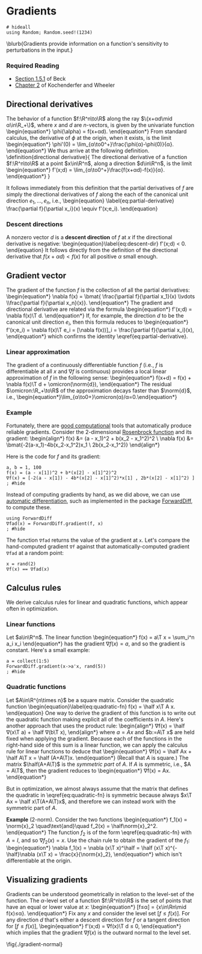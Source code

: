 <!-- @def reeval=true -->
# Gradients

```julia:setup
# hideall
using Random; Random.seed!(1234)
```

\blurb{Gradients provide information on a function's sensitivity to perturbations in the input.}


### Required Reading

- [Section 1.5.1](https://doi.org/10.1137/1.9781611973655.ch3) of Beck
- [Chapter 2](https://algorithmsbook.com/optimization/files/optimization.pdf) of Kochenderfer and Wheeler

## Directional derivatives

The behavior of a function $f:\R^n\to\R$ along the ray $\{x+αd\mid α\in\R_+\}$, where $x$ and $d$ are $n$-vectors, is given by the univariate function
\begin{equation*}
 \phi(\alpha) = f(x+αd).
\end{equation*}
From standard calculus, the derivative of $\phi$ at the origin, when it exists, is the limit
\begin{equation*}
  \phi'(0) = \lim_{α\to0^+}\frac{\phi(α)-\phi(0)}{α}.
\end{equation*}
We thus arrive at the following definition.
\definition{directional derivative}{
  The directional derivative of a function $f:\R^n\to\R$ at a point $x\in\R^n$, along a direction $d\in\R^n$, is the limit
  \begin{equation*}
    f'(x;d) = \lim_{α\to0^+}\frac{f(x+αd)-f(x)}{α}.
  \end{equation*}
}

It follows immediately from this definition that the partial derivatives of $f$ are simply the directional derivatives of $f$ along the each of the canonical unit direction $e_1,\ldots,e_n$, i.e.,
\begin{equation} \label{eq:partial-derivative}
  \frac{\partial f}{\partial x_i}(x) \equiv f'(x;e_i). 
\end{equation}

### Descent directions

A nonzero vector $d$ is a **descent direction** of $f$ at $x$ if the directional derivative is negative:
\begin{equation}\label{eq:descent-dir}
  f'(x;d) < 0.
\end{equation}
It follows directly from the definition of the directional derivative that $f(x+αd) < f(x)$ for all positive $\alpha$ small enough.

## Gradient vector

The gradient of the function $f$ is the collection of all the partial derivatives:
\begin{equation*}
  \nabla f(x) = \bmat{
	  \frac{\partial f}{\partial x_1}(x)
	\\\vdots
	\\\frac{\partial f}{\partial x_n}(x)}.
\end{equation*}
The gradient and directional derivative are related via the formula
\begin{equation*}
  f'(x;d) = \nabla f(x)\T d.
\end{equation*}
If, for example, the direction $d$ to be the canonical unit direction $e_i$, then this formula reduces to
\begin{equation*}
  f'(x;e_i) = \nabla f(x)\T e_i = [\nabla f(x))]_i = \frac{\partial f}{\partial x_i}(x),
\end{equation*}
which confirms the identity \eqref{eq:partial-derivative}.

### Linear approximation

The gradient of a continuously differentiable function $f$ (i.e., $f$ is differentiable at all $x$ and $\nabla f$ is continuous) provides a local linear approximation of $f$ in the following sense:
\begin{equation*}
   f(x+d) = f(x) + \nabla f(x)\T d + \omicron(\norm{d}),
\end{equation*}
The residual $\omicron:\R_+\to\R$ of the approximation decays faster than $\norm{d}$, i.e., \begin{equation*}\lim_{α\to0+}\omicron(α)/α=0.\end{equation*} 

### Example

Fortunately, there are [good computational](https://juliadiff.org/) tools that automatically produce reliable gradients. Consider the 2-dimensional [Rosenbrock function](https://en.wikipedia.org/wiki/Rosenbrock_function) and its gradient:
\begin{align*}
     f(x)        &= (a - x_1)^2 + b(x_2 - x_1^2)^2
  \\ \nabla f(x) &= \bmat{-2(a-x_1)-4b(x_2-x_1^2)x_1 \\ 2b(x_2-x_1^2)}
\end{align*}

Here is the code for $f$ and its gradient:
```!
a, b = 1, 100
f(x) = (a - x[1])^2 + b*(x[2] - x[1]^2)^2
∇f(x) = [-2(a - x[1]) - 4b*(x[2] - x[1]^2)*x[1] , 2b*(x[2] - x[1]^2) ]
; #hide
```

Instead of computing gradients by hand, as we did above, we can use [automatic differentiation](https://duckduckgo.com/?t=ffab&q=automatic+differentiation&atb=v274-1&ia=web), such as implemented in the package [ForwardDiff](https://github.com/JuliaDiff/ForwardDiff.jl), to compute these.
```!
using ForwardDiff
∇fad(x) = ForwardDiff.gradient(f, x)
; #hide
```
The function `∇fad` returns the value of the gradient at `x`. Let's compare the hand-computed gradient `∇f` against that automatically-computed gradient `∇fad` at a random point:
```!
x = rand(2) 
∇f(x) == ∇fad(x)
```


<!-- \fig{rosenbrock} -->
<!-- x = y = -5:01:5
contour(x,y,(x,y)->f([x,y]))
savefig(joinpath(@OUTPUT,"rosenbrock")) # hide -->

## Calculus rules

We derive calculus rules for linear and quadratic functions, which appear often in optimization.

### Linear functions

 Let $a\in\R^n$. The linear function
\begin{equation*}
  f(x) = a\T x = \sum_i^n a_i x_i
\end{equation*}
has the gradient $\nabla f(x) = a$, and so the gradient is constant. Here's a small example:
```!
a = collect(1:5)
ForwardDiff.gradient(x->a'x, rand(5))
; #hide
```

### Quadratic functions

 Let $A\in\R^{n\times n}$ be a square matrix. Consider the quadratic function
\begin{equation}\label{eq:quadratic-fn}
  f(x) = \half x\T A x.
\end{equation}
One way to derive the gradient of this function is to write out the quadratic function making explicit all of the coefficients in $A$. Here's another approach that uses the product rule:
\begin{align*}
    ∇f(x) = \half ∇(x\T a) + \half ∇(b\T x),
\end{align*}
where $a = Ax$ and $b:=A\T x$ are held fixed when applying the gradient. Because each of the functions in the right-hand side of this sum is a linear function, we can apply the calculus rule for linear functions to deduce that
\begin{equation*}
  ∇f(x) = \half Ax + \half A\T x = \half (A+A\T)x.
\end{equation*}
(Recall that $A$ is square.) The matrix $\half(A+A\T)$ is the _symmetric part_ of $A$. If $A$ is symmetric, i.e., $A = A\T$, then the gradient reduces to 
\begin{equation*}
  ∇f(x) = Ax.
\end{equation*}

But in optimization, we almost always assume that the matrix that defines the quadratic in \eqref{eq:quadratic-fn} is symmetric because always $x\T Ax = \half x\T(A+A\T)x$, and therefore we can instead work with the symmetric part of $A$.

**Example** (2-norm). Consider the two functions
\begin{equation*}
f_1(x) = \norm{x}_2 \quad\text{and}\quad f_2(x) = \half\norm{x}_2^2.
\end{equation*}
The function $f_2$ is of the form \eqref{eq:quadratic-fn} with $A=I$, and so $\nabla f_2(x) = x$. Use the chain rule to obtain the gradient of the $f_1$:
\begin{equation*}
  \nabla f_1(x) = \nabla (x\T x)^\half = \half (x\T x)^{-\half}\nabla (x\T x) = \frac{x}{\norm{x}_2},
\end{equation*}
which isn't differentiable at the origin.

## Visualizing gradients

Gradients can be understood geometrically in relation to the level-set of the function. The $α$-level set of a function $f:\R^n\to\R$ is the set of points that have an equal or lower value at $x$:
\begin{equation*}
  [f≤α] = \{x\in\Rn\mid f(x)≤α\}.
\end{equation*}
Fix any $x$ and consider the level set $[f≤f(x)]$. For any direction $d$ that's either a descent direction for $f$ or a tangent direction for $[f≤f(x)]$,
\begin{equation*}
   f'(x;d) = ∇f(x)\T d ≤ 0,
\end{equation*}
which implies that the gradient $\nabla f(x)$ is the outward normal to the level set.

\fig{./gradient-normal}